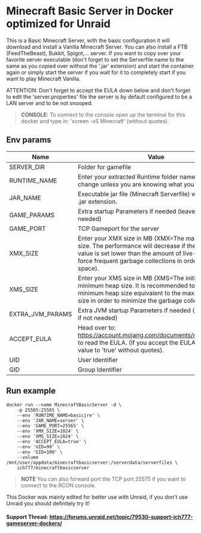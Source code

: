 # Minecraft Basic Server in Docker optimized for Unraid
This is a Basic Minecraft Server, with the basic configuration it will download and install a Vanilla Minecraft Server. You can also install a FTB (FeedTheBeast), Bukkit, Spigot,... server.
If you want to copy over your favorite server executable (don't forget to set the Serverfile name to the same as you copied over without the '.jar' extension) and start the container again or simply start the server if you wait for it to completely start if you want to play Minecraft Vanilla.

ATTENTION: Don't forget to accept the EULA down below and don't forget to edit the 'server.properties' file the server is by default configured to be a LAN server and to be not snooped.

>**CONSOLE:** To connect to the console open up the terminal for this docker and type in: 'screen -xS Minecraft' (without quotes).

## Env params
| Name | Value | Example |
| --- | --- | --- |
| SERVER_DIR | Folder for gamefile | /serverdata/serverfiles |
| RUNTIME_NAME | Enter your extracted Runtime folder name. Don't change unless you are knowing what you are doing! | basicjre |
| JAR_NAME | Executable jar file (Minecraft Serverfile) withouat the .jar extension. | server |
| GAME_PARAMS | Extra startup Parameters if needed (leave empty if not needed) | |
| GAME_PORT | TCP Gameport for the server | 25565 |
| XMX_SIZE | Enter your XMX size in MB (XMX=The maximum heap size. The performance will decrease if the max heap value is set lower than the amount of live data. It will force frequent garbage collections in order to free up space). | 1024 |
| XMS_SIZE | Enter your XMS size in MB (XMS=The initial and minimum heap size. It is recommended to set the minimum heap size equivalent to the maximum heap size in order to minimize the garbage collection). | 1024 |
| EXTRA_JVM_PARAMS | Extra JVM startup Parameters if needed (leave empty if not needed) | |
| ACCEPT_EULA | Head over to: https://account.mojang.com/documents/minecraft_eula to read the EULA. (If you accept the EULA change the value to 'true' without quotes). | true |
| UID | User Identifier | 99 |
| GID | Group Identifier | 100 |

## Run example
```
docker run --name MinecraftBasicServer -d \
	-p 25565:25565 \
	--env 'RUNTIME_NAME=basicjre' \
	--env 'JAR_NAME=server' \
	--env 'GAME_PORT=25565' \
	--env 'XMX_SIZE=1024' \
    --env 'XMS_SIZE=1024' \
    --env 'ACCEPT_EULA=true' \
	--env 'UID=99' \
	--env 'GID=100' \
	--volume /mnt/user/appdata/minecraftbasicserver:/serverdata/serverfiles \
	ich777/minecraftbasicserver
```
>**NOTE** You can also forward port the TCP port 25575 if you want to connect to the RCON console.


This Docker was mainly edited for better use with Unraid, if you don't use Unraid you should definitely try it!

#### Support Thread: https://forums.unraid.net/topic/79530-support-ich777-gameserver-dockers/